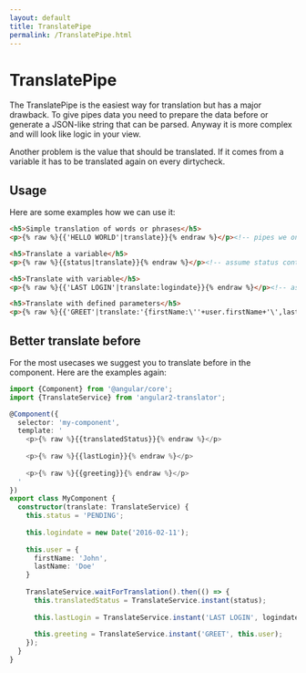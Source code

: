```yaml
---
layout: default
title: TranslatePipe
permalink: /TranslatePipe.html
---
```

# TranslatePipe

The TranslatePipe is the easiest way for translation but has a major drawback. To give pipes data you need to prepare
the data before or generate a JSON-like string that can be parsed. Anyway it is more complex and will look like
logic in your view.

Another problem is the value that should be translated. If it comes from a variable it has to be translated again on 
every dirtycheck.

## Usage

Here are some examples how we can use it:

```html
<h5>Simple translation of words or phrases</h5>
<p>{% raw %}{{'HELLO WORLD'|translate}}{% endraw %}</p><!-- pipes we only suggest for this simple usage -->

<h5>Translate a variable</h5>
<p>{% raw %}{{status|translate}}{% endraw %}</p><!-- assume status contains 'PENDING' or 'DONE' or something translatable -->

<h5>Translate with variable</h5>
<p>{% raw %}{{'LAST LOGIN'|translate:logindate}}{% endraw %}</p><!-- assume logindate contains a Date object -->

<h5>Translate with defined parameters</h5>
<p>{% raw %}{{'GREET'|translate:'{firstName:\''+user.firstName+'\',lastName:\''+user.lastName+'\'}'}}{% endraw %}</p><!-- most unreadable case -->
```

## Better translate before

For the most usecases we suggest you to translate before in the component. Here are the examples again:

```ts
import {Component} from '@angular/core';
import {TranslateService} from 'angular2-translator';

@Component({
  selector: 'my-component',
  template: '
    <p>{% raw %}{{translatedStatus}}{% endraw %}</p>
    
    <p>{% raw %}{{lastLogin}}{% endraw %}</p>
    
    <p>{% raw %}{{greeting}}{% endraw %}</p>
  '
})
export class MyComponent {
  constructor(translate: TranslateService) {
    this.status = 'PENDING';
    
    this.logindate = new Date('2016-02-11');
    
    this.user = {
      firstName: 'John',
      lastName: 'Doe'
    }
    
    TranslateService.waitForTranslation().then(() => {
      this.translatedStatus = TranslateService.instant(status);
      
      this.lastLogin = TranslateService.instant('LAST LOGIN', logindate);
      
      this.greeting = TranslateService.instant('GREET', this.user);
    });
  }
}
```

